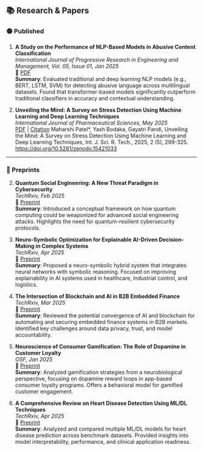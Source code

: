 ## 📚 Research & Papers

### 🟢 Published

1. **A Study on the Performance of NLP-Based Models in Abusive Content Classification**  
   _International Journal of Progressive Research in Engineering and Management, Vol. 05, Issue 01, Jan 2025_  
   🔗 [PDF](https://www.doi.org/10.58257/IJPREMS38262)  
   **Summary**: Evaluated traditional and deep learning NLP models (e.g., BERT, LSTM, SVM) for detecting abusive language across multilingual datasets. Found that transformer-based models significantly outperform traditional classifiers in accuracy and contextual understanding.

2. **Unveiling the Mind: A Survey on Stress Detection Using Machine Learning and Deep Learning Techniques**  
   _International Journal of Pharmaceutical Sciences, May 2025_  
   [PDF](https://www.doi.org/10.5281/zenodo.15421033) | [Citation](#) Maharshi Patel*, Yash Bodaka, Gayatri Pandi, Unveiling the Mind: A Survey on Stress Detection Using Machine Learning and Deep Learning Techniques, Int. J. Sci. R. Tech., 2025, 2 (5), 299-325. https://doi.org/10.5281/zenodo.15421033 

---

### 🔬 Preprints

2. **Quantum Social Engineering: A New Threat Paradigm in Cybersecurity**  
   _TechRxiv, Feb 2025_  
   🔗 [Preprint](https://doi.org/10.36227/techrxiv.174363042.22068772/v1)  
   **Summary**: Introduced a conceptual framework on how quantum computing could be weaponized for advanced social engineering attacks. Highlights the need for quantum-resilient cybersecurity protocols.

3. **Neuro-Symbolic Optimization for Explainable AI-Driven Decision-Making in Complex Systems**  
   _TechRxiv, Apr 2025_  
   🔗 [Preprint](https://doi.org/10.36227/techrxiv.174431322.29730206/v1)  
   **Summary**: Proposed a neuro-symbolic hybrid system that integrates neural networks with symbolic reasoning. Focused on improving explainability in AI systems used in healthcare, industrial control, and logistics.

4. **The Intersection of Blockchain and AI in B2B Embedded Finance**  
   _TechRxiv, Mar 2025_  
   🔗 [Preprint](https://doi.org/10.36227/techrxiv.174431344.40887416/v1)  
   **Summary**: Reviewed the potential convergence of AI and blockchain for automating and securing embedded finance systems in B2B markets. Identified key challenges around data privacy, trust, and model accountability.

5. **Neuroscience of Consumer Gamification: The Role of Dopamine in Customer Loyalty**  
   _OSF, Jan 2025_  
   🔗 [Preprint](https://papers.ssrn.com/sol3/papers.cfm?abstract_id=5105373)  
   **Summary**: Analyzed gamification strategies from a neurobiological perspective, focusing on dopamine reward loops in app-based consumer loyalty programs. Offers a behavioral model for gamified customer engagement.

6. **A Comprehensive Review on Heart Disease Detection Using ML/DL Techniques**  
   _TechRxiv, Apr 2025_  
   🔗 [Preprint](https://doi.org/10.36227/techrxiv.174494889.99688489/v1)  
   **Summary**: Analyzed and compared multiple ML/DL models for heart disease prediction across benchmark datasets. Provided insights into model interpretability, performance, and clinical application readiness.

